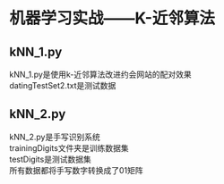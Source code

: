 机器学习实战——K-近邻算法
=======================
kNN_1.py
---------
kNN_1.py是使用k-近邻算法改进约会网站的配对效果<br>
datingTestSet2.txt是测试数据<br>

kNN_2.py
---------
kNN_2.py是手写识别系统<br>
trainingDigits文件夹是训练数据集<br>
testDigits是测试数据集<br>
所有数据都将手写数字转换成了01矩阵<br>

